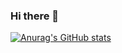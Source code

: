 ### Hi there 👋

[![Anurag's GitHub stats](https://github-readme-stats.vercel.app/api?username=vasilevzhivko)](https://github.com/anuraghazra/github-readme-stats)

<!--
**vasilevzhivko/vasilevzhivko** is a ✨ _special_ ✨ repository because its `README.md` (this file) appears on your GitHub profile.

Here are some ideas to get you started:

- 🔭 I’m currently working on ...
- 🌱 I’m currently learning ...
- 👯 I’m looking to collaborate on ...
- 🤔 I’m looking for help with ...
- 💬 Ask me about ...
- 📫 How to reach me: ...
- 😄 Pronouns: ...
- ⚡ Fun fact: ...
-->
